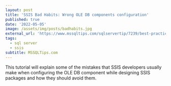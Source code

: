 ```yaml
---
layout: post
title: 'SSIS Bad Habits: Wrong OLE DB components configuration'
published: true
date: '2022-05-05'
image: /assets/img/posts/badhabits.jpg
external_url: 'https://www.mssqltips.com/sqlservertip/7239/best-practices-ssis-ole-db-components/'
tags:
  - sql server
  - ssis
subtitle: MSSQLTips.com
---
```

This tutorial will explain some of the mistakes that SSIS developers usually make when configuring the OLE DB component while designing SSIS packages and how they should avoid them.
